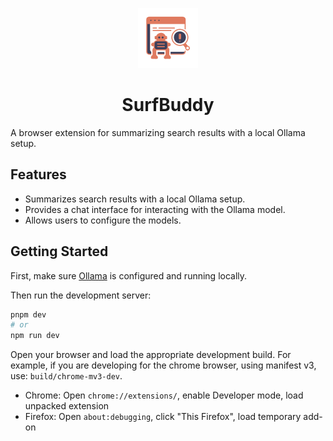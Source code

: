 <p align="center">
  <img src="assets/icon.png" alt="SurfBuddy Icon" />
</p>

<h1 align="center">SurfBuddy</h1>

A browser extension for summarizing search results with a local Ollama setup.

## Features

- Summarizes search results with a local Ollama setup.
- Provides a chat interface for interacting with the Ollama model.
- Allows users to configure the models.

## Getting Started

First, make sure [Ollama](https://ollama.com/) is configured and running locally.

Then run the development server:

```bash
pnpm dev
# or
npm run dev
```

Open your browser and load the appropriate development build. For example, if you are developing for the chrome browser, using manifest v3, use: `build/chrome-mv3-dev`.

- Chrome: Open `chrome://extensions/`, enable Developer mode, load unpacked extension
- Firefox: Open `about:debugging`, click "This Firefox", load temporary add-on


